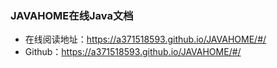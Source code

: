 ### JAVAHOME在线Java文档

- 在线阅读地址：https://a371518593.github.io/JAVAHOME/#/
- Github：https://a371518593.github.io/JAVAHOME/#/





